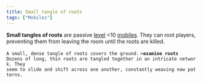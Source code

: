 ```yaml
---
title: Small tangle of roots
tags: ["Mobiles"]
---
```

**Small tangles of roots** are passive [level](level "wikilink") \<10
[mobiles](mobile "wikilink"). They can root players, preventing them
from leaving the room until the roots are killed.

`A small, dense tangle of roots covers the ground.`
`>`**`examine roots`**
`Dozens of long, thin roots are tangled together in an intricate network. They`
`seem to slide and shift across one another, constantly weaving new patterns.`
